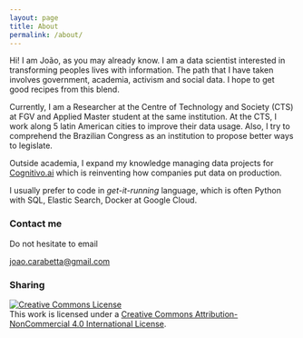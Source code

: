 ```yaml
---
layout: page
title: About
permalink: /about/
---
```


Hi! I am João, as you may already know. I am a data scientist interested in transforming peoples lives with information. The path that I have taken involves government, academia, activism and social data. I hope to get good recipes from this blend.

Currently, I am a Researcher at the Centre of Technology and Society (CTS) at FGV and Applied Master student at the same institution. At the CTS, I work along 5 latin American cities to improve their data usage. Also, I try to comprehend the Brazilian Congress as an institution to propose better ways to legislate.

Outside academia, I expand my knowledge managing data projects for [Cognitivo.ai](https://www.cognitivo.ai) which is reinventing how companies put data on production.

I usually prefer to code in *get-it-running* language, which is often Python with SQL, Elastic Search, Docker at Google Cloud.


### Contact me

Do not hesitate to email

[joao.carabetta@gmail.com](mailto:joao.carabetta@gmail.com)

### Sharing

<a rel="license" href="http://creativecommons.org/licenses/by-nc/4.0/"><img alt="Creative Commons License" style="border-width:0" src="https://i.creativecommons.org/l/by-nc/4.0/88x31.png" /></a><br />This work is licensed under a <a rel="license" href="http://creativecommons.org/licenses/by-nc/4.0/">Creative Commons Attribution-NonCommercial 4.0 International License</a>.
